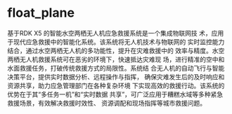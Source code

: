 # float_plane
基于RDK X5 的智能水空两栖无人机应急救援系统是一个集成物联网技 术，应用于现代应急救援中的智能化系统。该系统将无人机技术与物联网的 实时监控能力结合，通过水空两栖无人机的多功能性，提升在灾难救援中的 效率与精度。水空两栖无人机救援系统可在恶劣的环境下，快速抵达灾难现 场，进行精准的空中和水面救援任务，打破传统救援方式的局限性。系统结 合无人机的自动飞行与智能决策平台，提供实时数据分析、远程操作与指挥， 确保灾难发生后的及时响应和资源共享，助力应急管理部门在各种复杂环境 下实现高效的救援行动。该系统的优势在于其“多任务一机”和“实时数据 共享”，可广泛应用于糟糕水域等多种紧急救援场景，有效解决救援时效性、 资源调配和现场指挥等城市救援问题。 
